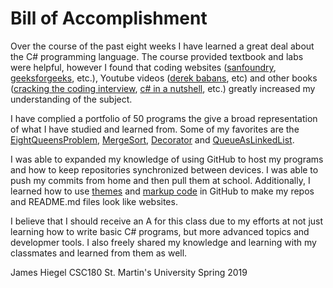 # Bill of Accomplishment

Over the course of the past eight weeks I have learned a great deal about the C# programming language. The course provided textbook and labs were helpful, however I found that coding websites ([sanfoundry](https://www.sanfoundry.com/), [geeksforgeeks](https://www.geeksforgeeks.org/), etc.), Youtube videos ([derek babans](https://www.youtube.com/user/derekbanas), etc) and other 
books ([cracking the coding interview](https://www.amazon.com/Cracking-Coding-Interview-Programming-Questions/dp/0984782850), [c# in a nutshell](https://www.amazon.com/C-7-0-Nutshell-Definitive-Reference/dp/1491987650), etc.) greatly increased my understanding of the subject.

I have complied a portfolio of 50 programs the give a broad representation of what I have studied and learned from. Some of my favorites are the [EightQueensProblem](https://github.com/JamesHiegel/CSharp_Portfolio/tree/master/EightQueensProblem), [MergeSort](https://github.com/JamesHiegel/CSharp_Portfolio/tree/master/MergeSort), [Decorator](https://github.com/JamesHiegel/CSharp_Portfolio/tree/master/Decorator) and [QueueAsLinkedList](https://github.com/JamesHiegel/CSharp_Portfolio/tree/master/QueueAsLinkedList).

I was able to expanded my knowledge of using GitHub to host my programs and how to keep repositories synchronized between devices. I was able to push my commits from home and then pull them at school. Additionally, I learned how to use [themes](https://help.github.com/en/articles/adding-a-jekyll-theme-to-your-github-pages-site-with-the-jekyll-theme-chooser) and [markup code](https://guides.github.com/features/mastering-markdown/) in GitHub to make my repos and README.md files look like websites.

I believe that I should receive an A for this class due to my efforts at not just learning how to write basic C# programs, but more advanced topics and developmer tools. I also freely shared my knowledge and learning with my classmates and learned from them as well.

James Hiegel
CSC180
St. Martin's University
Spring 2019
